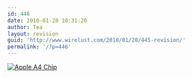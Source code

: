 ```yaml
---
id: 446
date: 2010-01-28 10:31:20
author: Tea
layout: revision
guid: 'http://www.wirelust.com/2010/01/28/445-revision/'
permalink: '/?p=446'
---
```


[![Apple A4 Chip](http://www.wirelust.com/blog/wp-content/uploads/2010/01/a4-apple-chip-top-1-300x168.jpg "Apple A4 Chip")](http://www.wirelust.com/blog/wp-content/uploads/2010/01/a4-apple-chip-top-1.jpg)